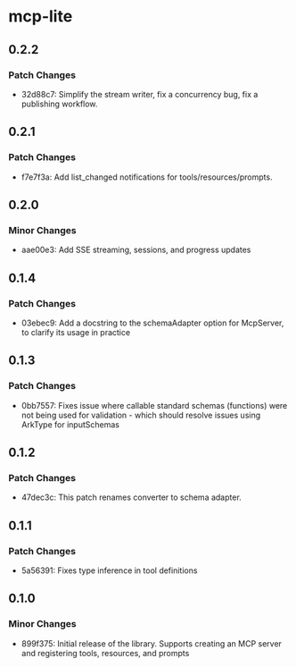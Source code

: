 # mcp-lite

## 0.2.2

### Patch Changes

- 32d88c7: Simplify the stream writer, fix a concurrency bug, fix a publishing workflow.

## 0.2.1

### Patch Changes

- f7e7f3a: Add list_changed notifications for tools/resources/prompts.

## 0.2.0

### Minor Changes

- aae00e3: Add SSE streaming, sessions, and progress updates

## 0.1.4

### Patch Changes

- 03ebec9: Add a docstring to the schemaAdapter option for McpServer, to clarify its usage in practice

## 0.1.3

### Patch Changes

- 0bb7557: Fixes issue where callable standard schemas (functions) were not being used for validation - which should resolve issues using ArkType for inputSchemas

## 0.1.2

### Patch Changes

- 47dec3c: This patch renames converter to schema adapter.

## 0.1.1

### Patch Changes

- 5a56391: Fixes type inference in tool definitions

## 0.1.0

### Minor Changes

- 899f375: Initial release of the library. Supports creating an MCP server and registering tools, resources, and prompts
